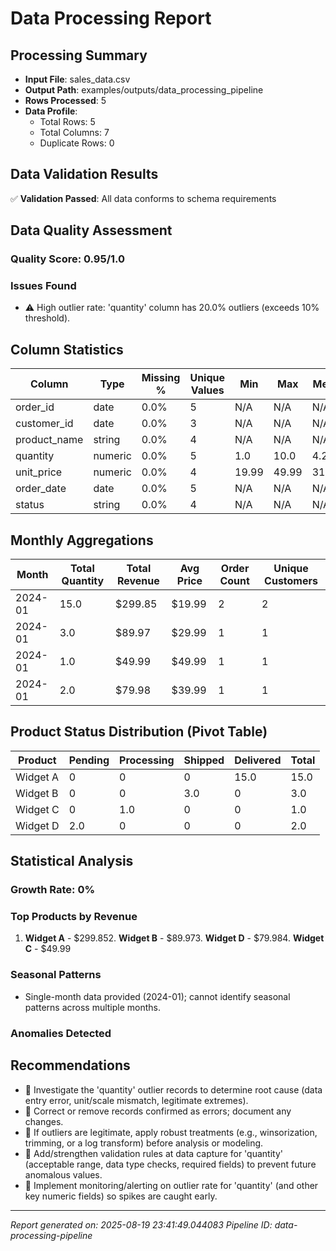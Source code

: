# Data Processing Report

## Processing Summary

- **Input File**: sales_data.csv
- **Output Path**: examples/outputs/data_processing_pipeline
- **Rows Processed**: 5
- **Data Profile**: 
  - Total Rows: 5
  - Total Columns: 7
  - Duplicate Rows: 0

## Data Validation Results

✅ **Validation Passed**: All data conforms to schema requirements

## Data Quality Assessment

### Quality Score: 0.95/1.0

### Issues Found
- ⚠️ High outlier rate: 'quantity' column has 20.0% outliers (exceeds 10% threshold).

## Column Statistics

| Column | Type | Missing % | Unique Values | Min | Max | Mean |
|--------|------|-----------|---------------|-----|-----|------|
| order_id | date | 0.0% | 5 | N/A | N/A | N/A |
| customer_id | date | 0.0% | 3 | N/A | N/A | N/A |
| product_name | string | 0.0% | 4 | N/A | N/A | N/A |
| quantity | numeric | 0.0% | 5 | 1.0 | 10.0 | 4.2 |
| unit_price | numeric | 0.0% | 4 | 19.99 | 49.99 | 31.99 |
| order_date | date | 0.0% | 5 | N/A | N/A | N/A |
| status | string | 0.0% | 4 | N/A | N/A | N/A |

## Monthly Aggregations

| Month | Total Quantity | Total Revenue | Avg Price | Order Count | Unique Customers |
|-------|----------------|---------------|-----------|-------------|------------------|
| 2024-01 | 15.0 | $299.85 | $19.99 | 2 | 2 |
| 2024-01 | 3.0 | $89.97 | $29.99 | 1 | 1 |
| 2024-01 | 1.0 | $49.99 | $49.99 | 1 | 1 |
| 2024-01 | 2.0 | $79.98 | $39.99 | 1 | 1 |

## Product Status Distribution (Pivot Table)

| Product | Pending | Processing | Shipped | Delivered | Total |
|---------|---------|------------|---------|-----------|-------|
| Widget A | 0 | 0 | 0 | 15.0 | 15.0 |
| Widget B | 0 | 0 | 3.0 | 0 | 3.0 |
| Widget C | 0 | 1.0 | 0 | 0 | 1.0 |
| Widget D | 2.0 | 0 | 0 | 0 | 2.0 |

## Statistical Analysis

### Growth Rate: 0%

### Top Products by Revenue
1. **Widget A** - $299.852. **Widget B** - $89.973. **Widget D** - $79.984. **Widget C** - $49.99
### Seasonal Patterns
- Single-month data provided (2024-01); cannot identify seasonal patterns across multiple months.

### Anomalies Detected

## Recommendations

- 📌 Investigate the 'quantity' outlier records to determine root cause (data entry error, unit/scale mismatch, legitimate extremes).
- 📌 Correct or remove records confirmed as errors; document any changes.
- 📌 If outliers are legitimate, apply robust treatments (e.g., winsorization, trimming, or a log transform) before analysis or modeling.
- 📌 Add/strengthen validation rules at data capture for 'quantity' (acceptable range, data type checks, required fields) to prevent future anomalous values.
- 📌 Implement monitoring/alerting on outlier rate for 'quantity' (and other key numeric fields) so spikes are caught early.

---

*Report generated on: 2025-08-19 23:41:49.044083*
*Pipeline ID: data-processing-pipeline*